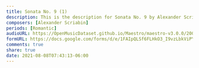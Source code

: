 ```yaml
---
title: Sonata No. 9 (1)
description: This is the description for Sonata No. 9 by Alexander Scriabin
composers: [Alexander Scriabin]
periods: [Romantic]
audioURL: https://OpenMusicDataset.github.io/Maestro/maestro-v3.0.0/2006/MIDI-Unprocessed_01_R1_2006_01-09_ORIG_MID--AUDIO_01_R1_2006_04_Track04_wav.midi
formURL: https://docs.google.com/forms/d/e/1FAIpQLSf6FLHkO3_I9vzLbkViPYDQGik_GgKg62YwkZpQUeAuEzfmjw/viewform
comments: true
share: true
date: 2021-08-08T07:43:13-06:00
---
```

